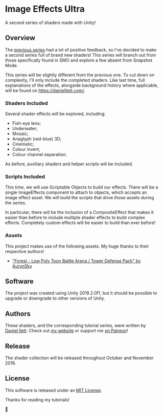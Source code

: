 # Image Effects Ultra
A second series of shaders made with Unity!

## Overview
The [previous series](https://github.com/daniel-ilett/smo-shaders) had a lot of positive feedback, so I've decided to make a second series full of brand new shaders! This series will branch out from those specifically found in SMO and explore a few absent from Snapshot Mode.

This series will be slightly different from the previous one. To cut down on complexity, I'll only include the completed shaders. Like last time, full explanations of the effects, alongside background history where applicable, will be found on https://danielilett.com/.

### Shaders Included
Several shader effects will be explored, including:
- Fish-eye lens;
- Underwater;
- Mosaic;
- Anaglyph (red-blue) 3D;
- Cinematic;
- Colour Invert;
- Colour channel separation.

As before, auxiliary shaders and helper scripts will be included.

### Scripts Included
This time, we will use Scriptable Objects to build our effects. There will be a single ImageEffects component to attach to objects, which accepts an image effect asset. We will build the scripts that drive those assets during the series.

In particular, there will be the inclusion of a CompositeEffect that makes it easier than before to include multiple shader effects to build complex effects. Completely custom effects will be easier to build than ever before!

### Assets
This project makes use of the following assets. My huge thanks to their respective authors!
- ["Forest - Low Poly Toon Battle Arena / Tower Defense Pack" by AurynSky](https://assetstore.unity.com/packages/3d/environments/forest-low-poly-toon-battle-arena-tower-defense-pack-100080)

## Software
The project was created using Unity 2019.2.0f1, but it should be possible to upgrade or downgrade to other versions of Unity.

## Authors
These shaders, and the corresponding tutorial series, were written by [Daniel Ilett](https://github.com/daniel-ilett). Check out [my website](https://danielilett.com/) or support me [on Patreon](https://www.patreon.com/danielilett)!

## Release
The shader collection will be released throughout October and November 2019.

## License
This software is released under an [MIT License](https://opensource.org/licenses/MIT).

Thanks for reading my tutorials!

💙
